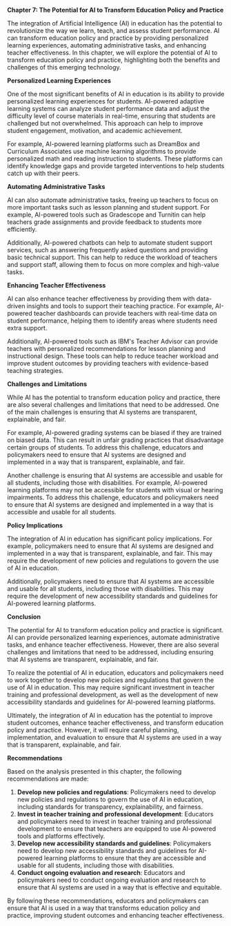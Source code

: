 **Chapter 7: The Potential for AI to Transform Education Policy and Practice**

The integration of Artificial Intelligence (AI) in education has the potential to revolutionize the way we learn, teach, and assess student performance. AI can transform education policy and practice by providing personalized learning experiences, automating administrative tasks, and enhancing teacher effectiveness. In this chapter, we will explore the potential of AI to transform education policy and practice, highlighting both the benefits and challenges of this emerging technology.

**Personalized Learning Experiences**

One of the most significant benefits of AI in education is its ability to provide personalized learning experiences for students. AI-powered adaptive learning systems can analyze student performance data and adjust the difficulty level of course materials in real-time, ensuring that students are challenged but not overwhelmed. This approach can help to improve student engagement, motivation, and academic achievement.

For example, AI-powered learning platforms such as DreamBox and Curriculum Associates use machine learning algorithms to provide personalized math and reading instruction to students. These platforms can identify knowledge gaps and provide targeted interventions to help students catch up with their peers.

**Automating Administrative Tasks**

AI can also automate administrative tasks, freeing up teachers to focus on more important tasks such as lesson planning and student support. For example, AI-powered tools such as Gradescope and Turnitin can help teachers grade assignments and provide feedback to students more efficiently.

Additionally, AI-powered chatbots can help to automate student support services, such as answering frequently asked questions and providing basic technical support. This can help to reduce the workload of teachers and support staff, allowing them to focus on more complex and high-value tasks.

**Enhancing Teacher Effectiveness**

AI can also enhance teacher effectiveness by providing them with data-driven insights and tools to support their teaching practice. For example, AI-powered teacher dashboards can provide teachers with real-time data on student performance, helping them to identify areas where students need extra support.

Additionally, AI-powered tools such as IBM's Teacher Advisor can provide teachers with personalized recommendations for lesson planning and instructional design. These tools can help to reduce teacher workload and improve student outcomes by providing teachers with evidence-based teaching strategies.

**Challenges and Limitations**

While AI has the potential to transform education policy and practice, there are also several challenges and limitations that need to be addressed. One of the main challenges is ensuring that AI systems are transparent, explainable, and fair.

For example, AI-powered grading systems can be biased if they are trained on biased data. This can result in unfair grading practices that disadvantage certain groups of students. To address this challenge, educators and policymakers need to ensure that AI systems are designed and implemented in a way that is transparent, explainable, and fair.

Another challenge is ensuring that AI systems are accessible and usable for all students, including those with disabilities. For example, AI-powered learning platforms may not be accessible for students with visual or hearing impairments. To address this challenge, educators and policymakers need to ensure that AI systems are designed and implemented in a way that is accessible and usable for all students.

**Policy Implications**

The integration of AI in education has significant policy implications. For example, policymakers need to ensure that AI systems are designed and implemented in a way that is transparent, explainable, and fair. This may require the development of new policies and regulations to govern the use of AI in education.

Additionally, policymakers need to ensure that AI systems are accessible and usable for all students, including those with disabilities. This may require the development of new accessibility standards and guidelines for AI-powered learning platforms.

**Conclusion**

The potential for AI to transform education policy and practice is significant. AI can provide personalized learning experiences, automate administrative tasks, and enhance teacher effectiveness. However, there are also several challenges and limitations that need to be addressed, including ensuring that AI systems are transparent, explainable, and fair.

To realize the potential of AI in education, educators and policymakers need to work together to develop new policies and regulations that govern the use of AI in education. This may require significant investment in teacher training and professional development, as well as the development of new accessibility standards and guidelines for AI-powered learning platforms.

Ultimately, the integration of AI in education has the potential to improve student outcomes, enhance teacher effectiveness, and transform education policy and practice. However, it will require careful planning, implementation, and evaluation to ensure that AI systems are used in a way that is transparent, explainable, and fair.

**Recommendations**

Based on the analysis presented in this chapter, the following recommendations are made:

1. **Develop new policies and regulations**: Policymakers need to develop new policies and regulations to govern the use of AI in education, including standards for transparency, explainability, and fairness.
2. **Invest in teacher training and professional development**: Educators and policymakers need to invest in teacher training and professional development to ensure that teachers are equipped to use AI-powered tools and platforms effectively.
3. **Develop new accessibility standards and guidelines**: Policymakers need to develop new accessibility standards and guidelines for AI-powered learning platforms to ensure that they are accessible and usable for all students, including those with disabilities.
4. **Conduct ongoing evaluation and research**: Educators and policymakers need to conduct ongoing evaluation and research to ensure that AI systems are used in a way that is effective and equitable.

By following these recommendations, educators and policymakers can ensure that AI is used in a way that transforms education policy and practice, improving student outcomes and enhancing teacher effectiveness.
